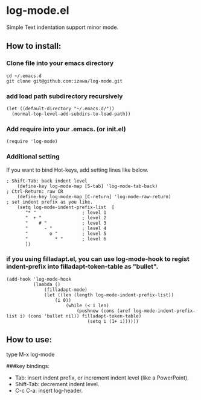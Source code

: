 # log-mode.el

Simple Text indentation support minor mode.

## How to install:
### Clone file into your emacs directory
    cd ~/.emacs.d
    git clone git@github.com:izawa/log-mode.git

### add load path subdirectory recursively
    (let ((default-directory "~/.emacs.d/"))
      (normal-top-level-add-subdirs-to-load-path))

### Add require into your .emacs. (or init.el)

    (require 'log-mode)

### Additional setting
 If you want to bind Hot-keys, add setting lines like below.

    ; Shift-Tab: back indent level
      	(define-key log-mode-map [S-tab] 'log-mode-tab-back)
    ; Ctrl-Return: raw CR
      	(define-key log-mode-map [C-return] 'log-mode-raw-return)
    ; set indent prefix as you like.
      	(setq log-mode-indent-prefix-list  [
           "* "                 ; level 1
           "  + "               ; level 2
           "    # "             ; level 3
           "      - "           ; level 4
           "        o "         ; level 5
           "          * "       ; level 6
           ])

### if you using filladapt.el, you can use log-mode-hook to regist indent-prefix into filladapt-token-table as "bullet".

    (add-hook 'log-mode-hook
    	      (lambda ()
	      	      (filladapt-mode)
	      	      (let ((len (length log-mode-indent-prefix-list))
		      	      (i 0))
			      	      (while (< i len)
				      	      (pushnew (cons (aref log-mode-indent-prefix-list i) (cons 'bullet nil)) filladapt-token-table)
					      	      (setq i (1+ i))))))

## How to use:
type
   M-x log-mode

###key bindings:
* Tab: insert indent prefix, or increment indent level (like a PowerPoint).
* Shift-Tab: decrement indent level.
* C-c C-a: insert log-header. 

